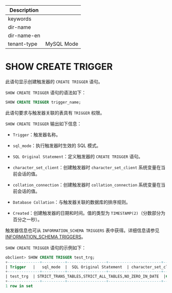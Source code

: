 | Description   |                 |
|---------------|-----------------|
| keywords      |                 |
| dir-name      |                 |
| dir-name-en   |                 |
| tenant-type   | MySQL Mode      |

# SHOW CREATE TRIGGER 


此语句显示创建触发器的 `CREATE TRIGGER` 语句。

`SHOW CREATE TRIGGER` 语句的语法如下：

```sql
SHOW CREATE TRIGGER trigger_name;
```


此语句要求与触发器关联的表具有 `TRIGGER` 权限。

`SHOW CREATE TRIGGER` 输出如下信息：

* `Trigger`：触发器名称。

* `sql_mode`：执行触发器时生效的 SQL 模式。

* `SQL Original Statement`：定义触发器的 `CREATE TRIGGER` 语句。

* `character_set_client`：创建触发器时 `character_set_client` 系统变量在当前会话的值。

* `collation_connection`：创建触发器时 `collation_connection` 系统变量在当前会话的值。

* `Database Collation`：与触发器关联的数据库的排序规则。

* `Created`：创建触发器的日期和时间。值的类型为 `TIMESTAMP(2)`（分数部分为百分之一秒）。


触发器信息也可从 `INFORMATION_SCHEMA TRIGGERS` 表中获得。详细信息请参见 [INFORMATION_SCHEMA TRIGGERS](../800.information-schema-dictionary-view-mysql/300.information-schema-triggers-mysql.md)。

`SHOW CREATE TRIGGER` 语句的示例如下：

```sql
obclient> SHOW CREATE TRIGGER test_trg;
+--------------+----------+-----------------+-----------------------+----------------------+--------------------+
| Trigger   |   sql_mode  |  SQL Original Statement  | character_set_client  | collation_connection | Database Collation |
+--------------+----------+-----------------+-----------------------+----------------------+--------------------+
| test_trg  | STRICT_TRANS_TABLES,STRICT_ALL_TABLES,NO_ZERO_IN_DATE  |CREATE TRIGGER test_trg BEFORE UPDATE ON test FOR EACH ROW BEGIN IF NEW.user_num < 1 THENSET NEW.user_num  = 1; ELSEIF NEW.user_num > 45 THEN SET NEW.user_num= 45; END IF;END |       utf8mb4         | utf8mb4              | utf8mb4            |
+--------------+----------+-----------------+-----------------------+----------------------+--------------------+--------+
1 row in set
```
